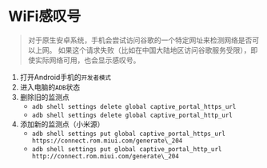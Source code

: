 # WiFi感叹号

> 对于原生安卓系统，手机会尝试访问谷歌的一个特定网址来检测网络是否可以上网。
> 如果这个请求失败（比如在中国大陆地区访问谷歌服务受限），即使实际网络可用，也会显示感叹号。

1. 打开Android手机的```开发者模式```
2. 进入电脑的```ADB```状态
3. 删除旧的监测点
	- ```adb shell settings delete global captive_portal_https_url```
	- ```adb shell settings delete global captive_portal_http_url```
4. 添加新的监测点（小米源）
	- ```adb shell settings put global captive_portal_https_url https://connect.rom.miui.com/generate\_204```
	- ```adb shell settings put global captive_portal_http_url http://connect.rom.miui.com/generate\_204```
